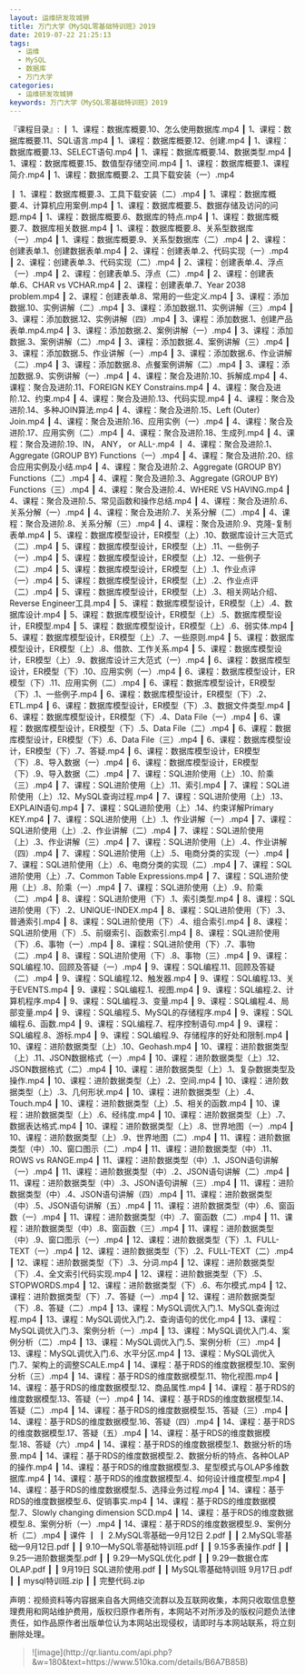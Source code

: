 ```yaml
---
layout: 运维研发攻城狮
title: 万门大学《MySQL零基础特训班》2019
date: 2019-07-22 21:25:13
tags:
  - 运维
  - MySQL
  - 数据库
  - 万门大学
categories:
  - 运维研发攻城狮
keywords: 万门大学《MySQL零基础特训班》2019
---
```

『课程目录』: 
┃  1、课程：数据库概要.10、怎么使用数据库.mp4
┃  1、课程：数据库概要.11、SQL语言.mp4
┃  1、课程：数据库概要.12、创建.mp4
┃  1、课程：数据库概要.13、SELECT语句.mp4
┃  1、课程：数据库概要.14、数据类型.mp4
┃  1、课程：数据库概要.15、数值型存储空间.mp4
┃  1、课程：数据库概要.1、课程简介.mp4
┃  1、课程：数据库概要.2、工具下载安装（一）.mp4
<!-- more --> 
┃  1、课程：数据库概要.3、工具下载安装（二）.mp4
┃  1、课程：数据库概要.4、计算机应用案例.mp4
┃  1、课程：数据库概要.5、数据存储及访问的问题.mp4
┃  1、课程：数据库概要.6、数据库的特点.mp4
┃  1、课程：数据库概要.7、数据库相关数据.mp4
┃  1、课程：数据库概要.8、关系型数据库（一）.mp4
┃  1、课程：数据库概要.9、关系型数据库（二）.mp4
┃  2、课程：创建表单.1、创建数据表单.mp4
┃  2、课程：创建表单.2、代码实现（一）.mp4
┃  2、课程：创建表单.3、代码实现（二）.mp4
┃  2、课程：创建表单.4、浮点（一）.mp4
┃  2、课程：创建表单.5、浮点（二）.mp4
┃  2、课程：创建表单.6、CHAR vs VCHAR.mp4
┃  2、课程：创建表单.7、Year 2038 problem.mp4
┃  2、课程：创建表单.8、常用的一些定义.mp4
┃  3、课程：添加数据.10、实例讲解（二）.mp4
┃  3、课程：添加数据.11、实例讲解（三）.mp4
┃  3、课程：添加数据.12、实例讲解（四）.mp4
┃  3、课程：添加数据.1、创建产品表单.mp4.mp4
┃  3、课程：添加数据.2、案例讲解（一）.mp4
┃  3、课程：添加数据.3、案例讲解（二）.mp4
┃  3、课程：添加数据.4、案例讲解（三）.mp4
┃  3、课程：添加数据.5、作业讲解（一）.mp4
┃  3、课程：添加数据.6、作业讲解（二）.mp4
┃  3、课程：添加数据.8、点餐案例讲解（二）.mp4
┃  3、课程：添加数据.9、实例讲解（一）.mp4
┃  4、课程：聚合及进阶.10、拆解成.mp4
┃  4、课程：聚合及进阶.11、FOREIGN KEY Constrains.mp4
┃  4、课程：聚合及进阶.12、约束.mp4
┃  4、课程：聚合及进阶.13、代码实现.mp4
┃  4、课程：聚合及进阶.14、多种JOIN算法.mp4
┃  4、课程：聚合及进阶.15、Left (Outer) Join.mp4
┃  4、课程：聚合及进阶.16、应用实例（一）.mp4
┃  4、课程：聚合及进阶.17、应用实例（二）.mp4
┃  4、课程：聚合及进阶.18、生成列.mp4
┃  4、课程：聚合及进阶.19、IN， ANY， or ALL-.mp4
┃  4、课程：聚合及进阶.1、Aggregate (GROUP BY) Functions（一）.mp4
┃  4、课程：聚合及进阶.20、综合应用实例及小结.mp4
┃  4、课程：聚合及进阶.2、Aggregate (GROUP BY) Functions（二）.mp4
┃  4、课程：聚合及进阶.3、Aggregate (GROUP BY) Functions（三）.mp4
┃  4、课程：聚合及进阶.4、WHERE VS HAVING.mp4
┃  4、课程：聚合及进阶.5、常见函数和操作总结.mp4
┃  4、课程：聚合及进阶.6、关系分解（一）.mp4
┃  4、课程：聚合及进阶.7、关系分解（二）.mp4
┃  4、课程：聚合及进阶.8、关系分解（三）.mp4
┃  4、课程：聚合及进阶.9、克隆-复制 表单.mp4
┃  5、课程：数据库模型设计，ER模型（上）.10、数据库设计三大范式（二）.mp4
┃  5、课程：数据库模型设计，ER模型（上）.11、一些例子（一）.mp4
┃  5、课程：数据库模型设计，ER模型（上）.12、一些例子（二）.mp4
┃  5、课程：数据库模型设计，ER模型（上）.1、作业点评（一）.mp4
┃  5、课程：数据库模型设计，ER模型（上）.2、作业点评（二）.mp4
┃  5、课程：数据库模型设计，ER模型（上）.3、相关网站介绍、Reverse Engineer工具.mp4
┃  5、课程：数据库模型设计，ER模型（上）.4、数据库设计.mp4
┃  5、课程：数据库模型设计，ER模型（上）.5、数据库模型设计，ER模型.mp4
┃  5、课程：数据库模型设计，ER模型（上）.6、弱实体.mp4
┃  5、课程：数据库模型设计，ER模型（上）.7、一些原则.mp4
┃  5、课程：数据库模型设计，ER模型（上）.8、借款、工作关系.mp4
┃  5、课程：数据库模型设计，ER模型（上）.9、数据库设计三大范式（一）.mp4
┃  6、课程：数据库模型设计，ER模型（下）.10、应用实例（一）.mp4
┃  6、课程：数据库模型设计，ER模型（下）.11、应用实例（二）.mp4
┃  6、课程：数据库模型设计，ER模型（下）.1、一些例子.mp4
┃  6、课程：数据库模型设计，ER模型（下）.2、ETL.mp4
┃  6、课程：数据库模型设计，ER模型（下）.3、数据文件类型.mp4
┃  6、课程：数据库模型设计，ER模型（下）.4、Data File（一）.mp4
┃  6、课程：数据库模型设计，ER模型（下）.5、Data File（二）.mp4
┃  6、课程：数据库模型设计，ER模型（下）.6、Data File（三）.mp4
┃  6、课程：数据库模型设计，ER模型（下）.7、答疑.mp4
┃  6、课程：数据库模型设计，ER模型（下）.8、导入数据（一）.mp4
┃  6、课程：数据库模型设计，ER模型（下）.9、导入数据（二）.mp4
┃  7、课程：SQL进阶使用（上）.10、阶乘（三）.mp4
┃  7、课程：SQL进阶使用（上）.11、索引.mp4
┃  7、课程：SQL进阶使用（上）.12、MySQL查询过程.mp4
┃  7、课程：SQL进阶使用（上）.13、EXPLAIN语句.mp4
┃  7、课程：SQL进阶使用（上）.14、约束详解Primary KEY.mp4
┃  7、课程：SQL进阶使用（上）.1、作业讲解（一）.mp4
┃  7、课程：SQL进阶使用（上）.2、作业讲解（二）.mp4
┃  7、课程：SQL进阶使用（上）.3、作业讲解（三）.mp4
┃  7、课程：SQL进阶使用（上）.4、作业讲解（四）.mp4
┃  7、课程：SQL进阶使用（上）.5、电商分类的实现（一）.mp4
┃  7、课程：SQL进阶使用（上）.6、电商分类的实现（二）.mp4
┃  7、课程：SQL进阶使用（上）.7、Common Table Expressions.mp4
┃  7、课程：SQL进阶使用（上）.8、阶乘（一）.mp4
┃  7、课程：SQL进阶使用（上）.9、阶乘（二）.mp4
┃  8、课程：SQL进阶使用（下）.1、索引类型.mp4
┃  8、课程：SQL进阶使用（下）.2、UNIQUE-INDEX.mp4
┃  8、课程：SQL进阶使用（下）.3、普通索引.mp4
┃  8、课程：SQL进阶使用（下）.4、组合索引.mp4
┃  8、课程：SQL进阶使用（下）.5、前缀索引、函数索引.mp4
┃  8、课程：SQL进阶使用（下）.6、事物（一）.mp4
┃  8、课程：SQL进阶使用（下）.7、事物（二）.mp4
┃  8、课程：SQL进阶使用（下）.8、事物（三）.mp4
┃  9、课程：SQL编程.10、回顾及答疑（一）.mp4
┃  9、课程：SQL编程.11、回顾及答疑（二）.mp4
┃  9、课程：SQL编程.12、触发器.mp4
┃  9、课程：SQL编程.13、关于EVENTS.mp4
┃  9、课程：SQL编程.1、视图.mp4
┃  9、课程：SQL编程.2、计算机程序.mp4
┃  9、课程：SQL编程.3、变量.mp4
┃  9、课程：SQL编程.4、局部变量.mp4
┃  9、课程：SQL编程.5、MySQL的存储程序.mp4
┃  9、课程：SQL编程.6、函数.mp4
┃  9、课程：SQL编程.7、程序控制语句.mp4
┃  9、课程：SQL编程.8、游标.mp4
┃  9、课程：SQL编程.9、存储程序的好处和限制.mp4
┃  10、课程：进阶数据类型（上）.10、Geohash.mp4
┃  10、课程：进阶数据类型（上）.11、JSON数据格式（一）.mp4
┃  10、课程：进阶数据类型（上）.12、JSON数据格式（二）.mp4
┃  10、课程：进阶数据类型（上）.1、复杂数据类型及操作.mp4
┃  10、课程：进阶数据类型（上）.2、空间.mp4
┃  10、课程：进阶数据类型（上）.3、几何形状.mp4
┃  10、课程：进阶数据类型（上）.4、Touch.mp4
┃  10、课程：进阶数据类型（上）.5、相关的函数.mp4
┃  10、课程：进阶数据类型（上）.6、经纬度.mp4
┃  10、课程：进阶数据类型（上）.7、数据表达格式.mp4
┃  10、课程：进阶数据类型（上）.8、世界地图（一）.mp4
┃  10、课程：进阶数据类型（上）.9、世界地图（二）.mp4
┃  11、课程：进阶数据类型（中）.10、窗口图示（二）.mp4
┃  11、课程：进阶数据类型（中）.11、ROWS vs RANGE.mp4
┃  11、课程：进阶数据类型（中）.1、JSON语句讲解（一）.mp4
┃  11、课程：进阶数据类型（中）.2、JSON语句讲解（二）.mp4
┃  11、课程：进阶数据类型（中）.3、JSON语句讲解（三）.mp4
┃  11、课程：进阶数据类型（中）.4、JSON语句讲解（四）.mp4
┃  11、课程：进阶数据类型（中）.5、JSON语句讲解（五）.mp4
┃  11、课程：进阶数据类型（中）.6、窗函数（一）.mp4
┃  11、课程：进阶数据类型（中）.7、窗函数（二）.mp4
┃  11、课程：进阶数据类型（中）.8、窗函数（三）.mp4
┃  11、课程：进阶数据类型（中）.9、窗口图示（一）.mp4
┃  12、课程：进阶数据类型（下）.1、FULL-TEXT（一）.mp4
┃  12、课程：进阶数据类型（下）.2、FULL-TEXT（二）.mp4
┃  12、课程：进阶数据类型（下）.3、分词.mp4
┃  12、课程：进阶数据类型（下）.4、全文索引代码实现.mp4
┃  12、课程：进阶数据类型（下）.5、STOPWORDS.mp4
┃  12、课程：进阶数据类型（下）.6、布尔模式.mp4
┃  12、课程：进阶数据类型（下）.7、答疑（一）.mp4
┃  12、课程：进阶数据类型（下）.8、答疑（二）.mp4
┃  13、课程：MySQL调优入门.1、MySQL查询过程.mp4
┃  13、课程：MySQL调优入门.2、查询语句的优化.mp4
┃  13、课程：MySQL调优入门.3、案例分析（一）.mp4
┃  13、课程：MySQL调优入门.4、案例分析（二）.mp4
┃  13、课程：MySQL调优入门.5、案例分析（三）.mp4
┃  13、课程：MySQL调优入门.6、水平分区.mp4
┃  13、课程：MySQL调优入门.7、架构上的调整SCALE.mp4
┃  14、课程：基于RDS的维度数据模型.10、案例分析（三）.mp4
┃  14、课程：基于RDS的维度数据模型.11、物化视图.mp4
┃  14、课程：基于RDS的维度数据模型.12、商品属性.mp4
┃  14、课程：基于RDS的维度数据模型.13、答疑（一）.mp4
┃  14、课程：基于RDS的维度数据模型.14、答疑（二）.mp4
┃  14、课程：基于RDS的维度数据模型.15、答疑（三）.mp4
┃  14、课程：基于RDS的维度数据模型.16、答疑（四）.mp4
┃  14、课程：基于RDS的维度数据模型.17、答疑（五）.mp4
┃  14、课程：基于RDS的维度数据模型.18、答疑（六）.mp4
┃  14、课程：基于RDS的维度数据模型.1、数据分析的场景.mp4
┃  14、课程：基于RDS的维度数据模型.2、数据分析的特点、各种OLAP的操作.mp4
┃  14、课程：基于RDS的维度数据模型.3、星型模式与OLAP多维数据库.mp4
┃  14、课程：基于RDS的维度数据模型.4、如何设计维度模型.mp4
┃  14、课程：基于RDS的维度数据模型.5、选择业务过程.mp4
┃  14、课程：基于RDS的维度数据模型.6、促销事实.mp4
┃  14、课程：基于RDS的维度数据模型.7、Slowly changing dimension SCD.mp4
┃  14、课程：基于RDS的维度数据模型.8、案例分析（一）.mp4
┃  14、课程：基于RDS的维度数据模型.9、案例分析（二）.mp4
┃  课件
┃  ┃  2.MySQL零基础—9月12日 2.pdf
┃  ┃  2.MySQL零基础—9月12日.pdf
┃  ┃  9.10—MySQL零基础特训班.pdf
┃  ┃  9.15多表操作.pdf
┃  ┃  9.25—进阶数据类型.pdf
┃  ┃  9.29—MySQL优化.pdf
┃  ┃  9.29—数据仓库OLAP.pdf
┃  ┃  9月19日 SQL进阶使用.pdf
┃  ┃  MySQL零基础特训班 9月17日.pdf
┃  ┃  mysql特训班.zip
┃  ┃  完整代码.zip

<div class="post-copyright">
    <div class="post-copyright__author">
      <span class="post-copyright-meta">声明：视频资料等内容据来自各大网络交流群以及互联网收集，本网只收取信息整理费用和网站维护费用，版权归原作者所有，本网站不对所涉及的版权问题负法律责任，如作品原作者出版单位认为本网站出现侵权，请即时与本网站联系，将立刻删除处理。 </span>
    </div>
</div>

<blockquote class="blockquote-center">
![image](http://qr.liantu.com/api.php?&w=180&text=https://www.510ka.com/details/B6A7B85B)
</blockquote>

